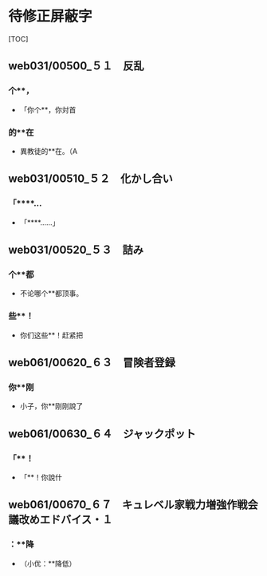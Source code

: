 # 待修正屏蔽字

[TOC]

## web031/00500_５１　反乱

### 个**，

- 「你个**，你対首

### 的**在

- 異教徒的**在。（A


## web031/00510_５２　化かし合い

### 「****…

- 「****……」


## web031/00520_５３　詰み

### 个**都

- 不论哪个**都顶事。

### 些**！

- 你们这些**！赶紧把


## web061/00620_６３　冒険者登録

### 你**刚

- 小子，你**刚刚說了


## web061/00630_６４　ジャックポット

### 「**！

- 「**！你說什


## web061/00670_６７　キュレベル家戦力増強作戦会議改めエドバイス・１

### ：**降

- （小优：**降低）
